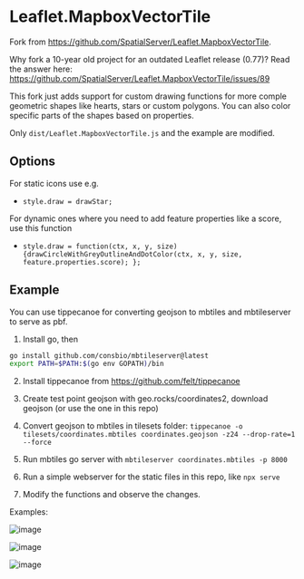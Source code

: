 # Leaflet.MapboxVectorTile

Fork from https://github.com/SpatialServer/Leaflet.MapboxVectorTile. 

Why fork a 10-year old project for an outdated Leaflet release (0.77)? Read the answer here: https://github.com/SpatialServer/Leaflet.MapboxVectorTile/issues/89

This fork just adds support for custom drawing functions for more comple geometric shapes like hearts, stars or custom polygons. You can also color specific parts of the shapes based on properties.

Only `dist/Leaflet.MapboxVectorTile.js` and the example are modified.

## Options
For static icons use e.g.
- `style.draw = drawStar;` 

For dynamic ones where you need to add feature properties like a score, use this function
- `style.draw = function(ctx, x, y, size) {drawCircleWithGreyOutlineAndDotColor(ctx, x, y, size, feature.properties.score); };`

## Example

You can use tippecanoe for converting geojson to mbtiles and mbtileserver to serve as pbf. 

1. Install go, then 

```bash
go install github.com/consbio/mbtileserver@latest
export PATH=$PATH:$(go env GOPATH)/bin
```

2. Install tippecanoe from https://github.com/felt/tippecanoe

3. Create test point geojson with geo.rocks/coordinates2, download geojson (or use the one in this repo)

4. Convert geojson to mbtiles in tilesets folder: `tippecanoe -o tilesets/coordinates.mbtiles coordinates.geojson -z24 --drop-rate=1 --force `

5. Run mbtiles go server with `mbtileserver coordinates.mbtiles -p 8000`

6. Run a simple webserver for the static files in this repo, like `npx serve`

7. Modify the functions and observe the changes.


Examples: 

![image](https://github.com/user-attachments/assets/4d0a4eaf-29a1-4e35-8351-08d737b197bf)

![image](https://github.com/user-attachments/assets/940a7826-da9d-47f0-95dd-e64ee69ac247)

![image](https://github.com/user-attachments/assets/3603d8a0-0d0c-4b87-a147-ab3dbe97026a)

